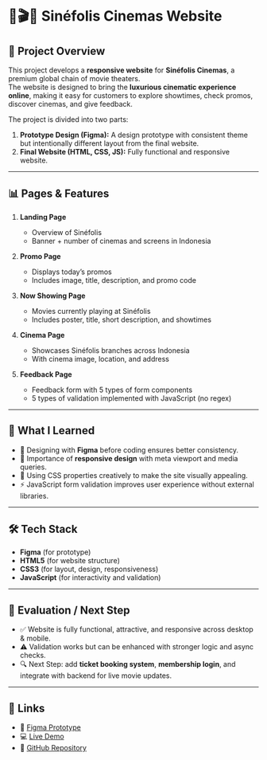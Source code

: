 # 🍿🎬✨ Sinéfolis Cinemas Website

## 📂 Project Overview
This project develops a **responsive website** for **Sinéfolis Cinemas**, a premium global chain of movie theaters.  
The website is designed to bring the **luxurious cinematic experience online**, making it easy for customers to explore showtimes, check promos, discover cinemas, and give feedback.

The project is divided into two parts:
1. **Prototype Design (Figma):** A design prototype with consistent theme but intentionally different layout from the final website.  
2. **Final Website (HTML, CSS, JS):** Fully functional and responsive website.  

---

## 📊 Pages & Features
1. **Landing Page**  
   - Overview of Sinéfolis  
   - Banner + number of cinemas and screens in Indonesia  

2. **Promo Page**  
   - Displays today’s promos  
   - Includes image, title, description, and promo code  

3. **Now Showing Page**  
   - Movies currently playing at Sinéfolis  
   - Includes poster, title, short description, and showtimes  

4. **Cinema Page**  
   - Showcases Sinéfolis branches across Indonesia  
   - With cinema image, location, and address  

5. **Feedback Page**  
   - Feedback form with 5 types of form components  
   - 5 types of validation implemented with JavaScript (no regex)  

---

## 🎯 What I Learned
- 🍿 Designing with **Figma** before coding ensures better consistency.  
- 📱 Importance of **responsive design** with meta viewport and media queries.  
- 🎨 Using CSS properties creatively to make the site visually appealing.  
- ⚡ JavaScript form validation improves user experience without external libraries.  

---

## 🛠 Tech Stack
- **Figma** (for prototype)  
- **HTML5** (for website structure)  
- **CSS3** (for layout, design, responsiveness)  
- **JavaScript** (for interactivity and validation)  

---

## 📌 Evaluation / Next Step
- ✅ Website is fully functional, attractive, and responsive across desktop & mobile.  
- ⚠️ Validation works but can be enhanced with stronger logic and async checks.  
- 🔍 Next Step: add **ticket booking system**, **membership login**, and integrate with backend for live movie updates.  

---

## 🔗 Links
- 🎨 [Figma Prototype](https://www.figma.com/your-link-here)  
- 💻 [Live Demo](https://your-live-demo-link.netlify.app/)  
- 📂 [GitHub Repository](https://github.com/yourusername/sinefolis-website)  
